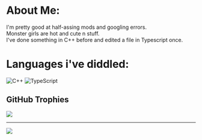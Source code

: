 # About Me:
I'm pretty good at half-assing mods and googling errors.<br>Monster girls are hot and cute n stuff.<br>I've done something in C++ before and edited a file in Typescript once.


# Languages i've diddled:
![C++](https://img.shields.io/badge/c++-%2300599C.svg?style=flat-square&logo=c%2B%2B&logoColor=white) ![TypeScript](https://img.shields.io/badge/typescript-%23007ACC.svg?style=flat-square&logo=typescript&logoColor=white)

## GitHub Trophies
![](https://github-profile-trophy.vercel.app/?username=gambit935&theme=dark&no-frame=false&no-bg=true&margin-w=4)

---
[![](https://visitcount.itsvg.in/api?id=gambit935&icon=0&color=2)](https://visitcount.itsvg.in)

<!---
gambit935/gambit935 is a ✨ special ✨ repository because its `README.md` (this file) appears on your GitHub profile.
You can click the Preview link to take a look at your changes.
--->
